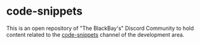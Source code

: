 # code-snippets
This is an open repository of "The BlackBay's" Discord Community to hold content related to the [code-snippets](https://discord.gg/MnKwG8hXvA) channel of the development area.
